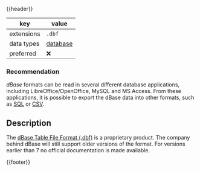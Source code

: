 {{header}}

key | value
--- | ---
extensions | `.dbf`
data types | [database](../dataTypes/database.md)
preferred | ❌

### Recommendation

*dBase* formats can be read in
several different database applications, including LibreOffice/OpenOffice, MySQL
and MS Access.
From these applications, it is possible to export the dBase data
into other formats, such as
[SQL](sql.md) or [CSV](csv.md).

## Description

The
[dBase Table File Format (.dbf)]({{wikipedia}}/.dbf)
is a proprietary product. The company behind
dBase will still support older versions of the format. For versions earlier than
7 no official documentation is made available.

{{footer}}
